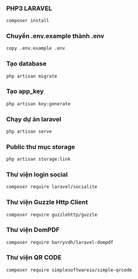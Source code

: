 ### PHP3 LARAVEL 
```bash
composer install
```
### Chuyển .env.example thành .env
```bash
copy .env.example .env
```
### Tạo database
```bash
php artisan migrate
```
### Tạo app_key
```bash
php artisan key:generate
```
### Chạy dự án laravel
```bash
php artisan serve
```
### Public thư mục storage
```bash
php artisan storage:link
```
### Thư viện login social
```bash
composer require laravel/socialite
```
### Thư viện Guzzle Http Client
```bash
composer require guzzlehttp/guzzle
```
### Thư viện DomPDF
```bash
composer require barryvdh/laravel-dompdf
```
### Thư viện QR CODE
```bash
composer require simplesoftwareio/simple-qrcode
```